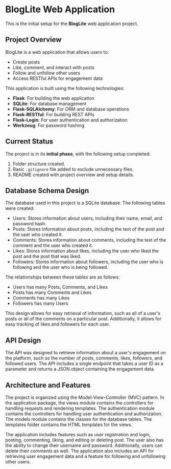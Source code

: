 # BlogLite Web Application

This is the initial setup for the **BlogLite** web application project.

## Project Overview
BlogLite is a web application that allows users to:
- Create posts
- Like, comment, and interact with posts
- Follow and unfollow other users
- Access RESTful APIs for engagement data

This application is built using the following technologies:
- **Flask**: For building the web application
- **SQLite**: For database management
- **Flask-SQLAlchemy**: For ORM and database operations
- **Flask-RESTful**: For building REST APIs
- **Flask-Login**: For user authentication and authorization
- **Werkzeug**: For password hashing

## Current Status
The project is in its **initial phase**, with the following setup completed:
1. Folder structure created.
2. Basic `.gitignore` file added to exclude unnecessary files.
3. README created with project overview and setup details.


## Database Schema Design

The database used in this project is a SQLite database. The following tables were created:

- Users: Stores information about users, including their name, email, and password hash.
- Posts: Stores information about posts, including the text of the post and the user who created it.
- Comments: Stores information about comments, including the text of the comment and the user who created it.
- Likes: Stores information about likes, including the user who liked the post and the post that was liked.
- Followers: Stores information about followers, including the user who is following and the user who is being followed.

The relationships between these tables are as follows:

- Users has many Posts, Comments, and Likes
- Posts has many Comments and Likes
- Comments has many Likes
- Followers has many Users

This design allows for easy retrieval of information, such as all of a user's posts or all of the comments on a particular post. Additionally, it allows for easy tracking of likes and followers for each user.

## API Design

The API was designed to retrieve information about a user's engagement on the platform, such as the number of posts, comments, likes, followers, and followed users. The API includes a single endpoint that takes a user ID as a parameter and returns a JSON object containing the engagement data.

## Architecture and Features

The project is organized using the Model-View-Controller (MVC) pattern. In the application package, the views module contains the controllers for handling requests and rendering templates. The authentication module contains the controllers for handling user authentication and authorization. The models module contains the classes for the database tables. The templates folder contains the HTML templates for the views.

The application includes features such as user registration and login, posting, commenting, liking, and editing or deleting post. The user also has the ability to change their username and password. Additionally, users can delete their comments as well. The application also includes an API for retrieving user engagement data and a feature for following and unfollowing other users.

